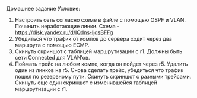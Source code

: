 Домашнее задание
Условие: 
1. Настроить сеть согласно схеме в файле с помощью OSPF и VLAN. Починить
неработающие линки. Схема - https://disk.yandex.ru/d/IQdns-ljqsBFFg
2. Убедиться что трафик от компов до сервера ходит через два маршрута с
помощью ЕСМР.
3. Скинуть скриншот с таблицей маршрутизации с r1. Должны быть сети
Connected для VLAN’ов.
4. Поймать трейс на любом компе, когда он пойдет через r5. Удалить один из
линков на r5. Снова сделать трейс, убедиться что трафик пошел по резервному
пути. Скинуть скриншот с разными трейсами. 
Скинуть еще один скриншот с изменившейся таблицей маршрутизации с r1.